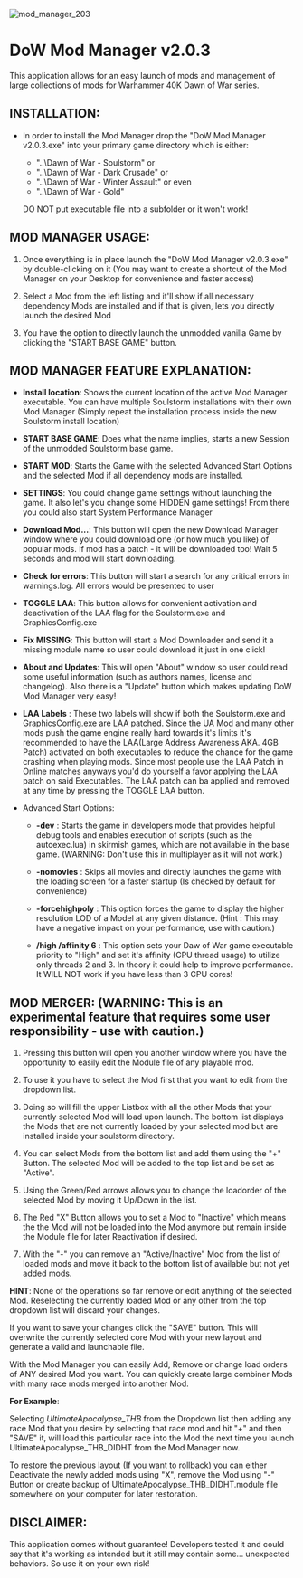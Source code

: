 ![mod_manager_203](https://user-images.githubusercontent.com/19975052/87793577-c0bafd00-c845-11ea-95e6-8b620887c6af.png)
# DoW Mod Manager v2.0.3

This application allows for an easy launch of mods and management of large collections of mods for Warhammer 40K Dawn of War series.

## INSTALLATION:

- In order to install the Mod Manager drop the "DoW Mod Manager v2.0.3.exe" into your primary game directory which is either:

  - "..\Dawn of War - Soulstorm\"
  or
  - "..\Dawn of War - Dark Crusade\"
  or
  - "..\Dawn of War - Winter Assault\"
  or even
  - "..\Dawn of War - Gold\"

  DO NOT put executable file into a subfolder or it won't work!

## MOD MANAGER USAGE:

1. Once everything is in place launch the "DoW Mod Manager v2.0.3.exe" by double-clicking on it (You may want to create a shortcut of the Mod Manager on your Desktop for convenience and faster access)

2. Select a Mod from the left listing and it'll show if all necessary dependency Mods are installed and if that is given, lets you directly launch the desired Mod

3. You have the option to directly launch the unmodded vanilla Game by clicking the "START BASE GAME" button.

## MOD MANAGER FEATURE EXPLANATION:

- **Install location**: Shows the current location of the active Mod Manager executable. You can have multiple Soulstorm installations with their own Mod Manager
(Simply repeat the installation process inside the new Soulstorm install location)

- **START BASE GAME**: Does what the name implies, starts a new Session of the unmodded Soulstorm base game.

- **START MOD**: Starts the Game with the selected Advanced Start Options and the selected Mod if all dependency mods are installed.

- **SETTINGS**: You could change game settings without launching the game. It also let's you change some HIDDEN game settings! From there you could also start System Performance Manager

- **Download Mod...**: This button will open the new Download Manager window where you could download one (or how much you like) of popular mods. If mod has a patch - it will be downloaded too! Wait 5 seconds and mod will start downloading.

- **Check for errors**: This button will start a search for any critical errors in warnings.log. All errors would be presented to user

- **TOGGLE LAA**: This button allows for convenient activation and deactivation of the LAA flag for the Soulstorm.exe and GraphicsConfig.exe

- **Fix MISSING**: This button will start a Mod Downloader and send it a missing module name so user could download it just in one click!

- **About and Updates**: This will open "About" window so user could read some useful information (such as authors names, license and changelog). Also there is a "Update" button which makes updating DoW Mod Manager very easy!

- **LAA Labels** : These two labels will show if both the Soulstorm.exe and GraphicsConfig.exe are LAA patched. Since the UA Mod and many other mods push the game engine really hard towards it's limits
it's recommended to have the LAA(Large Address Awareness AKA. 4GB Patch) activated on both executables to reduce the chance for the game crashing when playing mods. Since most people use the LAA Patch in Online
matches anyways you'd do yourself a favor applying the LAA patch on said Executables. The LAA patch can ba applied and removed at any time by pressing the TOGGLE LAA button.

- Advanced Start Options:

  - **-dev** : Starts the game in developers mode that provides helpful debug tools and enables execution of scripts (such as the autoexec.lua) in skirmish games, which are not available in the base game.
	(WARNING: Don't use this in multiplayer as it will not work.)

  - **-nomovies** : Skips all movies and directly launches the game with the loading screen for a faster startup (Is checked by default for convenience)

  - **-forcehighpoly** : This option forces the game to display the higher resolution LOD of a Model at any given distance. (Hint : This may have a negative impact on your performance, use with caution.)

  - **/high /affinity 6** : This option sets your Daw of War game executable priority to "High" and set it's affinity (CPU thread usage) to utilize only threads 2 and 3. In theory it could help to improve performance. It WILL NOT work if you have less than 3 CPU cores!

## MOD MERGER: (WARNING: This is an experimental feature that requires some user responsibility - use with caution.)

1. Pressing this button will open you another window where you have the opportunity to easily edit the Module file of any playable mod.

2. To use it you have to select the Mod first that you want to edit from the dropdown list.

3. Doing so will fill the upper Listbox with all the other Mods that your currently selected Mod will load upon launch.
The bottom list displays the Mods that are not currently loaded by your selected mod but are installed inside your soulstorm directory.

4. You can select Mods from the bottom list and add them using the "+" Button. The selected Mod will be added to the top list and be set as "Active".

5. Using the Green/Red arrows allows you to change the loadorder of the selected Mod by moving it Up/Down in the list.

6. The Red "X" Button allows you to set a Mod to "Inactive" which means the the Mod will not be loaded into the Mod anymore but remain inside the Module file for later Reactivation if desired.

7. With the "-" you can remove an "Active/Inactive" Mod from the list of loaded mods and move it back to the bottom list of available but not yet added mods.

**HINT**: None of the operations so far remove or edit anything of the selected Mod. Reselecting the currently loaded Mod or any other from the top dropdown list will discard your changes.

If you want to save your changes click the "SAVE" button. This will overwrite the currently selected core Mod with your new layout and generate a valid and launchable file.

With the Mod Manager you can easily Add, Remove or change load orders of ANY desired Mod you want. You can quickly create large combiner Mods with many race mods merged into another Mod.

**For Example**:

Selecting *UltimateApocalypse_THB* from the Dropdown list then adding any race Mod that you desire by selecting that race mod and hit "+" and then "SAVE" it, will load this particular race
into the Mod the next time you launch UltimateApocalypse_THB_DIDHT from the Mod Manager now.

To restore the previous layout (If you want to rollback) you can either Deactivate the newly added mods using "X", remove the Mod using "-" Button or create backup of UltimateApocalypse_THB_DIDHT.module file
somewhere on your computer for later restoration.

## DISCLAIMER:

This application comes without guarantee! Developers tested it and could say that it's working as intended but it still may contain some... unexpected behaviors. So use it on your own risk!
